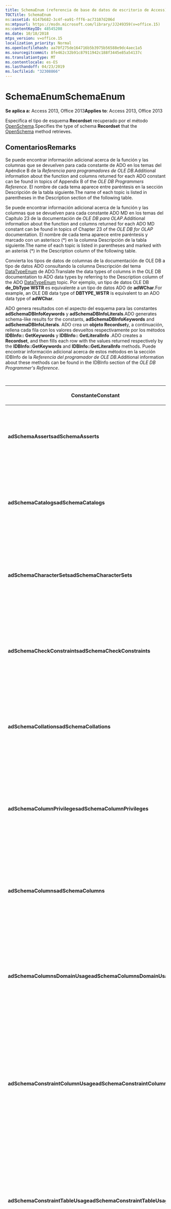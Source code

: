 ```yaml
---
title: SchemaEnum (referencia de base de datos de escritorio de Access)
TOCTitle: SchemaEnum
ms:assetid: 6147b682-3c4f-ea91-fff6-ac73107d206d
ms:mtpsurl: https://msdn.microsoft.com/library/JJ249359(v=office.15)
ms:contentKeyID: 48545208
ms.date: 10/18/2018
mtps_version: v=office.15
localization_priority: Normal
ms.openlocfilehash: aa70f275de164716b5b3975b56588e9dc4aec1a5
ms.sourcegitcommit: 8fe462c32b91c87911942c188f3445e85a54137c
ms.translationtype: MT
ms.contentlocale: es-ES
ms.lasthandoff: 04/23/2019
ms.locfileid: "32308866"
---
```

# <a name="schemaenum"></a><span data-ttu-id="13284-102">SchemaEnum</span><span class="sxs-lookup"><span data-stu-id="13284-102">SchemaEnum</span></span>

<span data-ttu-id="13284-103">**Se aplica a:** Access 2013, Office 2013</span><span class="sxs-lookup"><span data-stu-id="13284-103">**Applies to**: Access 2013, Office 2013</span></span>

<span data-ttu-id="13284-104">Especifica el tipo de esquema **Recordset** recuperado por el método [OpenSchema](openschema-method-ado.md).</span><span class="sxs-lookup"><span data-stu-id="13284-104">Specifies the type of schema **Recordset** that the [OpenSchema](openschema-method-ado.md) method retrieves.</span></span>

## <a name="remarks"></a><span data-ttu-id="13284-105">Comentarios</span><span class="sxs-lookup"><span data-stu-id="13284-105">Remarks</span></span>

<span data-ttu-id="13284-106">Se puede encontrar información adicional acerca de la función y las columnas que se devuelven para cada constante de ADO en los temas del Apéndice B de la *Referencia para programadores de OLE DB*.</span><span class="sxs-lookup"><span data-stu-id="13284-106">Additional information about the function and columns returned for each ADO constant can be found in topics of Appendix B of the *OLE DB Programmers Reference*.</span></span> <span data-ttu-id="13284-107">El nombre de cada tema aparece entre paréntesis en la sección Descripción de la tabla siguiente.</span><span class="sxs-lookup"><span data-stu-id="13284-107">The name of each topic is listed in parentheses in the Description section of the following table.</span></span>

<span data-ttu-id="13284-108">Se puede encontrar información adicional acerca de la función y las columnas que se devuelven para cada constante ADO MD en los temas del Capítulo 23 de la documentación de *OLE DB para OLAP*.</span><span class="sxs-lookup"><span data-stu-id="13284-108">Additional information about the function and columns returned for each ADO MD constant can be found in topics of Chapter 23 of the *OLE DB for OLAP* documentation.</span></span> <span data-ttu-id="13284-109">El nombre de cada tema aparece entre paréntesis y marcado con un asterisco (\*) en la columna Descripción de la tabla siguiente.</span><span class="sxs-lookup"><span data-stu-id="13284-109">The name of each topic is listed in parentheses and marked with an asterisk (\*) in the Description column of the following table.</span></span>

<span data-ttu-id="13284-110">Convierta los tipos de datos de columnas de la documentación de OLE DB a tipo de datos ADO consultando la columna Descripción del tema [DataTypeEnum](datatypeenum.md) de ADO.</span><span class="sxs-lookup"><span data-stu-id="13284-110">Translate the data types of columns in the OLE DB documentation to ADO data types by referring to the Description column of the ADO [DataTypeEnum](datatypeenum.md) topic.</span></span> <span data-ttu-id="13284-111">Por ejemplo, un tipo de datos OLE DB **de\_DbType WSTR** es equivalente a un tipo de datos ADO de **adWChar**.</span><span class="sxs-lookup"><span data-stu-id="13284-111">For example, an OLE DB data type of **DBTYPE\_WSTR** is equivalent to an ADO data type of **adWChar**.</span></span>

<span data-ttu-id="13284-112">ADO genera resultados con el aspecto del esquema para las constantes **adSchemaDBInfoKeywords** y **adSchemaDBInfoLiterals**.</span><span class="sxs-lookup"><span data-stu-id="13284-112">ADO generates schema-like results for the constants, **adSchemaDBInfoKeywords** and **adSchemaDBInfoLiterals**.</span></span> <span data-ttu-id="13284-113">ADO crea un **objeto Recordset**y, a continuación, rellena cada fila con los valores devueltos respectivamente por los métodos **IDBInfo:: GetKeywords** y **IDBInfo:: GetLiteralInfo** .</span><span class="sxs-lookup"><span data-stu-id="13284-113">ADO creates a **Recordset**, and then fills each row with the values returned respectively by the **IDBInfo::GetKeywords** and **IDBInfo::GetLiteralInfo** methods.</span></span> <span data-ttu-id="13284-114">Puede encontrar información adicional acerca de estos métodos en la sección IDBInfo de la *Referencia del programador de OLE DB*.</span><span class="sxs-lookup"><span data-stu-id="13284-114">Additional information about these methods can be found in the IDBInfo section of the *OLE DB Programmer's Reference*.</span></span>

<br/>

<table>
<colgroup>
<col style="width: 25%" />
<col style="width: 25%" />
<col style="width: 25%" />
<col style="width: 25%" />
</colgroup>
<thead>
<tr class="header">
<th><p><span data-ttu-id="13284-115">Constante</span><span class="sxs-lookup"><span data-stu-id="13284-115">Constant</span></span></p></th>
<th><p><span data-ttu-id="13284-116">Valor</span><span class="sxs-lookup"><span data-stu-id="13284-116">Value</span></span></p></th>
<th><p><span data-ttu-id="13284-117">Descripción</span><span class="sxs-lookup"><span data-stu-id="13284-117">Description</span></span></p></th>
<th><p><span data-ttu-id="13284-118">Columnas de restricción</span><span class="sxs-lookup"><span data-stu-id="13284-118">Constraint columns</span></span></p></th>
</tr>
</thead>
<tbody>
<tr class="odd">
<td><p><span data-ttu-id="13284-119"><strong>adSchemaAsserts</strong></span><span class="sxs-lookup"><span data-stu-id="13284-119"><strong>adSchemaAsserts</strong></span></span></p></td>
<td><p><span data-ttu-id="13284-120">comprendi</span><span class="sxs-lookup"><span data-stu-id="13284-120">0</span></span></p></td>
<td><p><span data-ttu-id="13284-121">Devuelve las aserciones definidas en el catálogo que pertenecen a un usuario determinado.</span><span class="sxs-lookup"><span data-stu-id="13284-121">Returns the assertions defined in the catalog that are owned by a given user.</span></span> <span data-ttu-id="13284-122">(Conjunto de filas ASSERTIONS)</span><span class="sxs-lookup"><span data-stu-id="13284-122">(ASSERTIONS Rowset)</span></span></p></td>
<td><p><span data-ttu-id="13284-123">CONSTRAINT_CATALOG</span><span class="sxs-lookup"><span data-stu-id="13284-123">CONSTRAINT_CATALOG</span></span><br />
<span data-ttu-id="13284-124">CONSTRAINT_SCHEMA</span><span class="sxs-lookup"><span data-stu-id="13284-124">CONSTRAINT_SCHEMA</span></span><br />
<span data-ttu-id="13284-125">CONSTRAINT_NAME</span><span class="sxs-lookup"><span data-stu-id="13284-125">CONSTRAINT_NAME</span></span></p></td>
</tr>
<tr class="even">
<td><p><span data-ttu-id="13284-126"><strong>adSchemaCatalogs</strong></span><span class="sxs-lookup"><span data-stu-id="13284-126"><strong>adSchemaCatalogs</strong></span></span></p></td>
<td><p><span data-ttu-id="13284-127">1</span><span class="sxs-lookup"><span data-stu-id="13284-127">1</span></span></p></td>
<td><p><span data-ttu-id="13284-128">Devuelve los atributos físicos asociados con catálogos accesibles del sistema de administración de bases de datos (DBMS).</span><span class="sxs-lookup"><span data-stu-id="13284-128">Returns the physical attributes associated with catalogs accessible from the DBMS.</span></span> <span data-ttu-id="13284-129">(Conjunto de filas CATALOGS)</span><span class="sxs-lookup"><span data-stu-id="13284-129">(CATALOGS Rowset)</span></span></p></td>
<td><p><span data-ttu-id="13284-130">CATALOG_NAME</span><span class="sxs-lookup"><span data-stu-id="13284-130">CATALOG_NAME</span></span></p></td>
</tr>
<tr class="odd">
<td><p><span data-ttu-id="13284-131"><strong>adSchemaCharacterSets</strong></span><span class="sxs-lookup"><span data-stu-id="13284-131"><strong>adSchemaCharacterSets</strong></span></span></p></td>
<td><p><span data-ttu-id="13284-132">segundo</span><span class="sxs-lookup"><span data-stu-id="13284-132">2</span></span></p></td>
<td><p><span data-ttu-id="13284-133">Devuelve los conjuntos de caracteres definidos en el catálogo a los que puede tener acceso un usuario determinado.</span><span class="sxs-lookup"><span data-stu-id="13284-133">Returns the character sets defined in the catalog that are accessible to a given user.</span></span> <span data-ttu-id="13284-134">(Conjunto de filas CHARACTER_SETS)</span><span class="sxs-lookup"><span data-stu-id="13284-134">(CHARACTER_SETS Rowset)</span></span></p></td>
<td><p><span data-ttu-id="13284-135">CHARACTER_SET_CATALOG</span><span class="sxs-lookup"><span data-stu-id="13284-135">CHARACTER_SET_CATALOG</span></span><br />
<span data-ttu-id="13284-136">CHARACTER_SET_SCHEMA</span><span class="sxs-lookup"><span data-stu-id="13284-136">CHARACTER_SET_SCHEMA</span></span><br />
<span data-ttu-id="13284-137">CHARACTER_SET_NAME</span><span class="sxs-lookup"><span data-stu-id="13284-137">CHARACTER_SET_NAME</span></span></p></td>
</tr>
<tr class="even">
<td><p><span data-ttu-id="13284-138"><strong>adSchemaCheckConstraints</strong></span><span class="sxs-lookup"><span data-stu-id="13284-138"><strong>adSchemaCheckConstraints</strong></span></span></p></td>
<td><p><span data-ttu-id="13284-139">2,5</span><span class="sxs-lookup"><span data-stu-id="13284-139">5</span></span></p></td>
<td><p><span data-ttu-id="13284-140">Devuelve las restricciones de comprobación definidas en el catálogo que pertenecen a un usuario determinado.</span><span class="sxs-lookup"><span data-stu-id="13284-140">Returns the check constraints defined in the catalog that are owned by a given user.</span></span> <span data-ttu-id="13284-141">(Conjunto de filas CHECK_CONSTRAINTS)</span><span class="sxs-lookup"><span data-stu-id="13284-141">(CHECK_CONSTRAINTS Rowset)</span></span></p></td>
<td><p><span data-ttu-id="13284-142">CONSTRAINT_CATALOG</span><span class="sxs-lookup"><span data-stu-id="13284-142">CONSTRAINT_CATALOG</span></span><br />
<span data-ttu-id="13284-143">CONSTRAINT_SCHEMA</span><span class="sxs-lookup"><span data-stu-id="13284-143">CONSTRAINT_SCHEMA</span></span><br />
<span data-ttu-id="13284-144">CONSTRAINT_NAME</span><span class="sxs-lookup"><span data-stu-id="13284-144">CONSTRAINT_NAME</span></span></p></td>
</tr>
<tr class="odd">
<td><p><span data-ttu-id="13284-145"><strong>adSchemaCollations</strong></span><span class="sxs-lookup"><span data-stu-id="13284-145"><strong>adSchemaCollations</strong></span></span></p></td>
<td><p><span data-ttu-id="13284-146">3</span><span class="sxs-lookup"><span data-stu-id="13284-146">3</span></span></p></td>
<td><p><span data-ttu-id="13284-147">Devuelve las intercalaciones de caracteres definidas en el catálogo a las que puede tener acceso un usuario determinado.</span><span class="sxs-lookup"><span data-stu-id="13284-147">Returns the character collations defined in the catalog that are accessible to a given user.</span></span> <span data-ttu-id="13284-148">(Conjunto de filas COLLATIONS)</span><span class="sxs-lookup"><span data-stu-id="13284-148">(COLLATIONS Rowset)</span></span></p></td>
<td><p><span data-ttu-id="13284-149">COLLATION_CATALOG</span><span class="sxs-lookup"><span data-stu-id="13284-149">COLLATION_CATALOG</span></span><br />
<span data-ttu-id="13284-150">COLLATION_SCHEMA</span><span class="sxs-lookup"><span data-stu-id="13284-150">COLLATION_SCHEMA</span></span><br />
<span data-ttu-id="13284-151">COLLATION_NAME</span><span class="sxs-lookup"><span data-stu-id="13284-151">COLLATION_NAME</span></span></p></td>
</tr>
<tr class="even">
<td><p><span data-ttu-id="13284-152"><strong>adSchemaColumnPrivileges</strong></span><span class="sxs-lookup"><span data-stu-id="13284-152"><strong>adSchemaColumnPrivileges</strong></span></span></p></td>
<td><p><span data-ttu-id="13284-153">apartado</span><span class="sxs-lookup"><span data-stu-id="13284-153">13</span></span></p></td>
<td><p><span data-ttu-id="13284-154">Devuelve los privilegios sobre columnas de tablas que se definen en el catálogo y que están disponibles para (o los concede) un usuario determinado.</span><span class="sxs-lookup"><span data-stu-id="13284-154">Returns the privileges on columns of tables defined in the catalog that are available to, or granted by, a given user.</span></span> <span data-ttu-id="13284-155">(Conjunto de filas COLUMN_PRIVILEGES)</span><span class="sxs-lookup"><span data-stu-id="13284-155">(COLUMN_PRIVILEGES Rowset)</span></span></p></td>
<td><p><span data-ttu-id="13284-156">TABLE_CATALOG</span><span class="sxs-lookup"><span data-stu-id="13284-156">TABLE_CATALOG</span></span><br />
<span data-ttu-id="13284-157">TABLE_SCHEMA</span><span class="sxs-lookup"><span data-stu-id="13284-157">TABLE_SCHEMA</span></span><br />
<span data-ttu-id="13284-158">TABLE_NAME</span><span class="sxs-lookup"><span data-stu-id="13284-158">TABLE_NAME</span></span><br />
<span data-ttu-id="13284-159">COLUMN_NAME</span><span class="sxs-lookup"><span data-stu-id="13284-159">COLUMN_NAME</span></span><br />
<span data-ttu-id="13284-160">CONCEDE</span><span class="sxs-lookup"><span data-stu-id="13284-160">GRANTOR</span></span><br />
<span data-ttu-id="13284-161">QUEDA</span><span class="sxs-lookup"><span data-stu-id="13284-161">GRANTEE</span></span></p></td>
</tr>
<tr class="odd">
<td><p><span data-ttu-id="13284-162"><strong>adSchemaColumns</strong></span><span class="sxs-lookup"><span data-stu-id="13284-162"><strong>adSchemaColumns</strong></span></span></p></td>
<td><p><span data-ttu-id="13284-163">4</span><span class="sxs-lookup"><span data-stu-id="13284-163">4</span></span></p></td>
<td><p><span data-ttu-id="13284-164">Devuelve las columnas de tablas (incluidas las vistas) definidas en el catálogo a las que puede tener acceso un usuario determinado.</span><span class="sxs-lookup"><span data-stu-id="13284-164">Returns the columns of tables (including views) defined in the catalog that are accessible to a given user.</span></span> <span data-ttu-id="13284-165">(Conjunto de filas COLUMNS)</span><span class="sxs-lookup"><span data-stu-id="13284-165">(COLUMNS Rowset)</span></span></p></td>
<td><p><span data-ttu-id="13284-166">TABLE_CATALOG</span><span class="sxs-lookup"><span data-stu-id="13284-166">TABLE_CATALOG</span></span><br />
<span data-ttu-id="13284-167">TABLE_SCHEMA</span><span class="sxs-lookup"><span data-stu-id="13284-167">TABLE_SCHEMA</span></span><br />
<span data-ttu-id="13284-168">TABLE_NAME</span><span class="sxs-lookup"><span data-stu-id="13284-168">TABLE_NAME</span></span><br />
<span data-ttu-id="13284-169">COLUMN_NAME</span><span class="sxs-lookup"><span data-stu-id="13284-169">COLUMN_NAME</span></span></p></td>
</tr>
<tr class="even">
<td><p><span data-ttu-id="13284-170"><strong>adSchemaColumnsDomainUsage</strong></span><span class="sxs-lookup"><span data-stu-id="13284-170"><strong>adSchemaColumnsDomainUsage</strong></span></span></p></td>
<td><p><span data-ttu-id="13284-171">12</span><span class="sxs-lookup"><span data-stu-id="13284-171">11</span></span></p></td>
<td><p><span data-ttu-id="13284-172">Devuelve las columnas definidas en el catálogo que dependen de un dominio definido en el catálogo y pertenecen a un usuario determinado.</span><span class="sxs-lookup"><span data-stu-id="13284-172">Returns the columns defined in the catalog that are dependent on a domain defined in the catalog and owned by a given user.</span></span> <span data-ttu-id="13284-173">(Conjunto de filas COLUMN_DOMAIN_USAGE)</span><span class="sxs-lookup"><span data-stu-id="13284-173">(COLUMN_DOMAIN_USAGE Rowset)</span></span></p></td>
<td><p><span data-ttu-id="13284-174">DOMAIN_CATALOG</span><span class="sxs-lookup"><span data-stu-id="13284-174">DOMAIN_CATALOG</span></span><br />
<span data-ttu-id="13284-175">DOMAIN_SCHEMA</span><span class="sxs-lookup"><span data-stu-id="13284-175">DOMAIN_SCHEMA</span></span><br />
<span data-ttu-id="13284-176">DOMINIO.com</span><span class="sxs-lookup"><span data-stu-id="13284-176">DOMAIN_NAME</span></span><br />
<span data-ttu-id="13284-177">COLUMN_NAME</span><span class="sxs-lookup"><span data-stu-id="13284-177">COLUMN_NAME</span></span></p></td>
</tr>
<tr class="odd">
<td><p><span data-ttu-id="13284-178"><strong>adSchemaConstraintColumnUsage</strong></span><span class="sxs-lookup"><span data-stu-id="13284-178"><strong>adSchemaConstraintColumnUsage</strong></span></span></p></td>
<td><p><span data-ttu-id="13284-179">6,5</span><span class="sxs-lookup"><span data-stu-id="13284-179">6</span></span></p></td>
<td><p><span data-ttu-id="13284-180">Devuelve las columnas utilizadas por restricciones referenciales, restricciones de exclusividad, restricciones de comprobación y aserciones definidas en el catálogo y que son propiedad de un usuario determinado.</span><span class="sxs-lookup"><span data-stu-id="13284-180">Returns the columns used by referential constraints, unique constraints, check constraints, and assertions, defined in the catalog and owned by a given user.</span></span> <span data-ttu-id="13284-181">(Conjunto de filas CONSTRAINT_COLUMN_USAGE)</span><span class="sxs-lookup"><span data-stu-id="13284-181">(CONSTRAINT_COLUMN_USAGE Rowset)</span></span></p></td>
<td><p><span data-ttu-id="13284-182">TABLE_CATALOG</span><span class="sxs-lookup"><span data-stu-id="13284-182">TABLE_CATALOG</span></span><br />
<span data-ttu-id="13284-183">TABLE_SCHEMA</span><span class="sxs-lookup"><span data-stu-id="13284-183">TABLE_SCHEMA</span></span><br />
<span data-ttu-id="13284-184">TABLE_NAME</span><span class="sxs-lookup"><span data-stu-id="13284-184">TABLE_NAME</span></span><br />
<span data-ttu-id="13284-185">COLUMN_NAME</span><span class="sxs-lookup"><span data-stu-id="13284-185">COLUMN_NAME</span></span></p></td>
</tr>
<tr class="even">
<td><p><span data-ttu-id="13284-186"><strong>adSchemaConstraintTableUsage</strong></span><span class="sxs-lookup"><span data-stu-id="13284-186"><strong>adSchemaConstraintTableUsage</strong></span></span></p></td>
<td><p><span data-ttu-id="13284-187">0,7</span><span class="sxs-lookup"><span data-stu-id="13284-187">7</span></span></p></td>
<td><p><span data-ttu-id="13284-188">Devuelve las tablas utilizadas por restricciones referenciales, restricciones de exclusividad, restricciones de comprobación y aserciones definidas en el catálogo y que son propiedad de un usuario determinado.</span><span class="sxs-lookup"><span data-stu-id="13284-188">Returns the tables that are used by referential constraints, unique constraints, check constraints, and assertions defined in the catalog and owned by a given user.</span></span> <span data-ttu-id="13284-189">(Conjunto de filas CONSTRAINT_TABLE_USAGE)</span><span class="sxs-lookup"><span data-stu-id="13284-189">(CONSTRAINT_TABLE_USAGE Rowset)</span></span></p></td>
<td><p><span data-ttu-id="13284-190">TABLE_CATALOG</span><span class="sxs-lookup"><span data-stu-id="13284-190">TABLE_CATALOG</span></span><br />
<span data-ttu-id="13284-191">TABLE_SCHEMA</span><span class="sxs-lookup"><span data-stu-id="13284-191">TABLE_SCHEMA</span></span><br />
<span data-ttu-id="13284-192">TABLE_NAME</span><span class="sxs-lookup"><span data-stu-id="13284-192">TABLE_NAME</span></span></p></td>
</tr>
<tr class="odd">
<td><p><span data-ttu-id="13284-193"><strong>adSchemaCubes</strong></span><span class="sxs-lookup"><span data-stu-id="13284-193"><strong>adSchemaCubes</strong></span></span></p></td>
<td><p><span data-ttu-id="13284-194">32</span><span class="sxs-lookup"><span data-stu-id="13284-194">32</span></span></p></td>
<td><p><span data-ttu-id="13284-195">Devuelve información acerca de los cubos disponibles en un esquema (o en el catálogo, si el proveedor no admite esquemas).</span><span class="sxs-lookup"><span data-stu-id="13284-195">Returns information about the available cubes in a schema (or the catalog, if the provider does not support schemas).</span></span> <span data-ttu-id="13284-196">(Conjunto de filas CUBE\*)</span><span class="sxs-lookup"><span data-stu-id="13284-196">(CUBES Rowset\*)</span></span></p></td>
<td><p><span data-ttu-id="13284-197">CATALOG_NAME</span><span class="sxs-lookup"><span data-stu-id="13284-197">CATALOG_NAME</span></span><br />
<span data-ttu-id="13284-198">SCHEMA_NAME</span><span class="sxs-lookup"><span data-stu-id="13284-198">SCHEMA_NAME</span></span><br />
<span data-ttu-id="13284-199">CUBE_NAME</span><span class="sxs-lookup"><span data-stu-id="13284-199">CUBE_NAME</span></span></p></td>
</tr>
<tr class="even">
<td><p><span data-ttu-id="13284-200"><strong>adSchemaDBInfoKeywords</strong></span><span class="sxs-lookup"><span data-stu-id="13284-200"><strong>adSchemaDBInfoKeywords</strong></span></span></p></td>
<td><p><span data-ttu-id="13284-201">semestre</span><span class="sxs-lookup"><span data-stu-id="13284-201">30</span></span></p></td>
<td><p><span data-ttu-id="13284-202">Devuelve una lista de palabras clave específicas del proveedor.</span><span class="sxs-lookup"><span data-stu-id="13284-202">Returns a list of provider-specific keywords.</span></span> <span data-ttu-id="13284-203">(IDBInfo:: GetKeywords \*)</span><span class="sxs-lookup"><span data-stu-id="13284-203">(IDBInfo::GetKeywords \*)</span></span></p></td>
<td><p><span data-ttu-id="13284-204">&lt;None&gt;</span><span class="sxs-lookup"><span data-stu-id="13284-204">&lt;None&gt;</span></span></p></td>
</tr>
<tr class="odd">
<td><p><span data-ttu-id="13284-205"><strong>adSchemaDBInfoLiterals</strong></span><span class="sxs-lookup"><span data-stu-id="13284-205"><strong>adSchemaDBInfoLiterals</strong></span></span></p></td>
<td><p><span data-ttu-id="13284-206">31</span><span class="sxs-lookup"><span data-stu-id="13284-206">31</span></span></p></td>
<td><p><span data-ttu-id="13284-207">Devuelve una lista de los literales específicos del proveedor utilizados en comandos de texto.</span><span class="sxs-lookup"><span data-stu-id="13284-207">Returns a list of provider-specific literals used in text commands.</span></span> <span data-ttu-id="13284-208">(IDBInfo:: GetLiteralInfo \*)</span><span class="sxs-lookup"><span data-stu-id="13284-208">(IDBInfo::GetLiteralInfo \*)</span></span></p></td>
<td><p><span data-ttu-id="13284-209">&lt;None&gt;</span><span class="sxs-lookup"><span data-stu-id="13284-209">&lt;None&gt;</span></span></p></td>
</tr>
<tr class="even">
<td><p><span data-ttu-id="13284-210"><strong>adSchemaDimensions</strong></span><span class="sxs-lookup"><span data-stu-id="13284-210"><strong>adSchemaDimensions</strong></span></span></p></td>
<td><p><span data-ttu-id="13284-211">33</span><span class="sxs-lookup"><span data-stu-id="13284-211">33</span></span></p></td>
<td><p><span data-ttu-id="13284-212">Devuelve información acerca de las dimensiones de un cubo dado.</span><span class="sxs-lookup"><span data-stu-id="13284-212">Returns information about the dimensions in a given cube.</span></span> <span data-ttu-id="13284-213">Tiene una fila para cada dimensión.</span><span class="sxs-lookup"><span data-stu-id="13284-213">It has one row for each dimension.</span></span> <span data-ttu-id="13284-214">(Conjunto de filas DIMENSIONS \*)</span><span class="sxs-lookup"><span data-stu-id="13284-214">(DIMENSIONS Rowset \*)</span></span></p></td>
<td><p><span data-ttu-id="13284-215">CATALOG_NAME</span><span class="sxs-lookup"><span data-stu-id="13284-215">CATALOG_NAME</span></span><br />
<span data-ttu-id="13284-216">SCHEMA_NAME</span><span class="sxs-lookup"><span data-stu-id="13284-216">SCHEMA_NAME</span></span><br />
<span data-ttu-id="13284-217">CUBE_NAME</span><span class="sxs-lookup"><span data-stu-id="13284-217">CUBE_NAME</span></span><br />
<span data-ttu-id="13284-218">DIMENSION_NAME</span><span class="sxs-lookup"><span data-stu-id="13284-218">DIMENSION_NAME</span></span><br />
<span data-ttu-id="13284-219">DIMENSION_UNIQUE_NAME</span><span class="sxs-lookup"><span data-stu-id="13284-219">DIMENSION_UNIQUE_NAME</span></span></p></td>
</tr>
<tr class="odd">
<td><p><span data-ttu-id="13284-220"><strong>adSchemaForeignKeys</strong></span><span class="sxs-lookup"><span data-stu-id="13284-220"><strong>adSchemaForeignKeys</strong></span></span></p></td>
<td><p><span data-ttu-id="13284-221">,27</span><span class="sxs-lookup"><span data-stu-id="13284-221">27</span></span></p></td>
<td><p><span data-ttu-id="13284-222">Devuelve las columnas de clave externa definidas por un usuario determinado en el catálogo.</span><span class="sxs-lookup"><span data-stu-id="13284-222">Returns the foreign key columns defined in the catalog by a given user.</span></span> <span data-ttu-id="13284-223">(Conjunto de filas FOREIGN_KEYS)</span><span class="sxs-lookup"><span data-stu-id="13284-223">(FOREIGN_KEYS Rowset)</span></span></p></td>
<td><p><span data-ttu-id="13284-224">PK_TABLE_CATALOG</span><span class="sxs-lookup"><span data-stu-id="13284-224">PK_TABLE_CATALOG</span></span><br />
<span data-ttu-id="13284-225">PK_TABLE_SCHEMA</span><span class="sxs-lookup"><span data-stu-id="13284-225">PK_TABLE_SCHEMA</span></span><br />
<span data-ttu-id="13284-226">PK_TABLE_NAME</span><span class="sxs-lookup"><span data-stu-id="13284-226">PK_TABLE_NAME</span></span><br />
<span data-ttu-id="13284-227">FK_TABLE_CATALOG</span><span class="sxs-lookup"><span data-stu-id="13284-227">FK_TABLE_CATALOG</span></span><br />
<span data-ttu-id="13284-228">FK_TABLE_SCHEMA</span><span class="sxs-lookup"><span data-stu-id="13284-228">FK_TABLE_SCHEMA</span></span><br />
<span data-ttu-id="13284-229">FK_TABLE_NAME</span><span class="sxs-lookup"><span data-stu-id="13284-229">FK_TABLE_NAME</span></span></p></td>
</tr>
<tr class="even">
<td><p><span data-ttu-id="13284-230"><strong>adSchemaHierarchies</strong></span><span class="sxs-lookup"><span data-stu-id="13284-230"><strong>adSchemaHierarchies</strong></span></span></p></td>
<td><p><span data-ttu-id="13284-231">34</span><span class="sxs-lookup"><span data-stu-id="13284-231">34</span></span></p></td>
<td><p><span data-ttu-id="13284-232">Devuelve información acerca de las jerarquías disponibles en una dimensión.</span><span class="sxs-lookup"><span data-stu-id="13284-232">Returns information about the hierarchies available in a dimension.</span></span> <span data-ttu-id="13284-233">(Conjunto de filas HIERARCHIES \*)</span><span class="sxs-lookup"><span data-stu-id="13284-233">(HIERARCHIES Rowset \*)</span></span></p></td>
<td><p><span data-ttu-id="13284-234">CATALOG_NAME</span><span class="sxs-lookup"><span data-stu-id="13284-234">CATALOG_NAME</span></span><br />
<span data-ttu-id="13284-235">SCHEMA_NAME</span><span class="sxs-lookup"><span data-stu-id="13284-235">SCHEMA_NAME</span></span><br />
<span data-ttu-id="13284-236">CUBE_NAME</span><span class="sxs-lookup"><span data-stu-id="13284-236">CUBE_NAME</span></span><br />
<span data-ttu-id="13284-237">DIMENSION_UNIQUE_NAME</span><span class="sxs-lookup"><span data-stu-id="13284-237">DIMENSION_UNIQUE_NAME</span></span><br />
<span data-ttu-id="13284-238">HIERARCHY_NAME</span><span class="sxs-lookup"><span data-stu-id="13284-238">HIERARCHY_NAME</span></span><br />
<span data-ttu-id="13284-239">HIERARCHY_UNIQUE_NAME</span><span class="sxs-lookup"><span data-stu-id="13284-239">HIERARCHY_UNIQUE_NAME</span></span></p></td>
</tr>
<tr class="odd">
<td><p><span data-ttu-id="13284-240"><strong>adSchemaIndexes</strong></span><span class="sxs-lookup"><span data-stu-id="13284-240"><strong>adSchemaIndexes</strong></span></span></p></td>
<td><p><span data-ttu-id="13284-241">12</span><span class="sxs-lookup"><span data-stu-id="13284-241">12</span></span></p></td>
<td><p><span data-ttu-id="13284-242">Devuelve los índices definidos en el catálogo que pertenecen a un usuario determinado.</span><span class="sxs-lookup"><span data-stu-id="13284-242">Returns the indexes defined in the catalog that are owned by a given user.</span></span> <span data-ttu-id="13284-243">(Conjunto de filas INDEXES)</span><span class="sxs-lookup"><span data-stu-id="13284-243">(INDEXES Rowset)</span></span></p></td>
<td><p><span data-ttu-id="13284-244">TABLE_CATALOG</span><span class="sxs-lookup"><span data-stu-id="13284-244">TABLE_CATALOG</span></span><br />
<span data-ttu-id="13284-245">TABLE_SCHEMA</span><span class="sxs-lookup"><span data-stu-id="13284-245">TABLE_SCHEMA</span></span><br />
<span data-ttu-id="13284-246">INDEX_NAME</span><span class="sxs-lookup"><span data-stu-id="13284-246">INDEX_NAME</span></span><br />
<span data-ttu-id="13284-247">TYPE</span><span class="sxs-lookup"><span data-stu-id="13284-247">TYPE</span></span><br />
<span data-ttu-id="13284-248">TABLE_NAME</span><span class="sxs-lookup"><span data-stu-id="13284-248">TABLE_NAME</span></span></p></td>
</tr>
<tr class="even">
<td><p><span data-ttu-id="13284-249"><strong>adSchemaKeyColumnUsage</strong></span><span class="sxs-lookup"><span data-stu-id="13284-249"><strong>adSchemaKeyColumnUsage</strong></span></span></p></td>
<td><p><span data-ttu-id="13284-250">8,5</span><span class="sxs-lookup"><span data-stu-id="13284-250">8</span></span></p></td>
<td><p><span data-ttu-id="13284-251">Devuelve las columnas definidas en el catálogo restringidas por un usuario determinado como claves.</span><span class="sxs-lookup"><span data-stu-id="13284-251">Returns the columns defined in the catalog that are constrained as keys by a given user.</span></span> <span data-ttu-id="13284-252">(Conjunto de filas KEY_COLUMN_USAGE)</span><span class="sxs-lookup"><span data-stu-id="13284-252">(KEY_COLUMN_USAGE Rowset)</span></span></p></td>
<td><p><span data-ttu-id="13284-253">CONSTRAINT_CATALOG</span><span class="sxs-lookup"><span data-stu-id="13284-253">CONSTRAINT_CATALOG</span></span><br />
<span data-ttu-id="13284-254">CONSTRAINT_SCHEMA</span><span class="sxs-lookup"><span data-stu-id="13284-254">CONSTRAINT_SCHEMA</span></span><br />
<span data-ttu-id="13284-255">CONSTRAINT_NAME</span><span class="sxs-lookup"><span data-stu-id="13284-255">CONSTRAINT_NAME</span></span><br />
<span data-ttu-id="13284-256">TABLE_CATALOG</span><span class="sxs-lookup"><span data-stu-id="13284-256">TABLE_CATALOG</span></span><br />
<span data-ttu-id="13284-257">TABLE_SCHEMA</span><span class="sxs-lookup"><span data-stu-id="13284-257">TABLE_SCHEMA</span></span><br />
<span data-ttu-id="13284-258">TABLE_NAME</span><span class="sxs-lookup"><span data-stu-id="13284-258">TABLE_NAME</span></span><br />
<span data-ttu-id="13284-259">COLUMN_NAME</span><span class="sxs-lookup"><span data-stu-id="13284-259">COLUMN_NAME</span></span></p></td>
</tr>
<tr class="odd">
<td><p><span data-ttu-id="13284-260"><strong>adSchemaLevels</strong></span><span class="sxs-lookup"><span data-stu-id="13284-260"><strong>adSchemaLevels</strong></span></span></p></td>
<td><p><span data-ttu-id="13284-261">35</span><span class="sxs-lookup"><span data-stu-id="13284-261">35</span></span></p></td>
<td><p><span data-ttu-id="13284-262">Devuelve información acerca de los niveles disponibles en una dimensión.</span><span class="sxs-lookup"><span data-stu-id="13284-262">Returns information about the levels available in a dimension.</span></span> <span data-ttu-id="13284-263">(Conjunto de filas LEVELS \*)</span><span class="sxs-lookup"><span data-stu-id="13284-263">(LEVELS Rowset\*)</span></span></p></td>
<td><p><span data-ttu-id="13284-264">CATALOG_NAME</span><span class="sxs-lookup"><span data-stu-id="13284-264">CATALOG_NAME</span></span><br />
<span data-ttu-id="13284-265">SCHEMA_NAME</span><span class="sxs-lookup"><span data-stu-id="13284-265">SCHEMA_NAME</span></span><br />
<span data-ttu-id="13284-266">CUBE_NAME</span><span class="sxs-lookup"><span data-stu-id="13284-266">CUBE_NAME</span></span><br />
<span data-ttu-id="13284-267">DIMENSION_UNIQUE_NAME</span><span class="sxs-lookup"><span data-stu-id="13284-267">DIMENSION_UNIQUE_NAME</span></span><br />
<span data-ttu-id="13284-268">HIERARCHY_UNIQUE_NAME</span><span class="sxs-lookup"><span data-stu-id="13284-268">HIERARCHY_UNIQUE_NAME</span></span><br />
<span data-ttu-id="13284-269">LEVEL_NAME</span><span class="sxs-lookup"><span data-stu-id="13284-269">LEVEL_NAME</span></span><br />
<span data-ttu-id="13284-270">LEVEL_UNIQUE_NAME</span><span class="sxs-lookup"><span data-stu-id="13284-270">LEVEL_UNIQUE_NAME</span></span></p></td>
</tr>
<tr class="even">
<td><p><span data-ttu-id="13284-271"><strong>adSchemaMeasures</strong></span><span class="sxs-lookup"><span data-stu-id="13284-271"><strong>adSchemaMeasures</strong></span></span></p></td>
<td><p><span data-ttu-id="13284-272">36</span><span class="sxs-lookup"><span data-stu-id="13284-272">36</span></span></p></td>
<td><p><span data-ttu-id="13284-273">Devuelve información acerca de las medidas disponibles.</span><span class="sxs-lookup"><span data-stu-id="13284-273">Returns information about the available measures.</span></span> <span data-ttu-id="13284-274">(Conjunto de filas MEASURES \*)</span><span class="sxs-lookup"><span data-stu-id="13284-274">(MEASURES Rowset \*)</span></span></p></td>
<td><p><span data-ttu-id="13284-275">CATALOG_NAME</span><span class="sxs-lookup"><span data-stu-id="13284-275">CATALOG_NAME</span></span><br />
<span data-ttu-id="13284-276">SCHEMA_NAME</span><span class="sxs-lookup"><span data-stu-id="13284-276">SCHEMA_NAME</span></span><br />
<span data-ttu-id="13284-277">CUBE_NAME</span><span class="sxs-lookup"><span data-stu-id="13284-277">CUBE_NAME</span></span><br />
<span data-ttu-id="13284-278">MEASURE_NAME</span><span class="sxs-lookup"><span data-stu-id="13284-278">MEASURE_NAME</span></span><br />
<span data-ttu-id="13284-279">MEASURE_UNIQUE_NAME</span><span class="sxs-lookup"><span data-stu-id="13284-279">MEASURE_UNIQUE_NAME</span></span></p></td>
</tr>
<tr class="odd">
<td><p><span data-ttu-id="13284-280"><strong>adSchemaMembers</strong></span><span class="sxs-lookup"><span data-stu-id="13284-280"><strong>adSchemaMembers</strong></span></span></p></td>
<td><p><span data-ttu-id="13284-281">38</span><span class="sxs-lookup"><span data-stu-id="13284-281">38</span></span></p></td>
<td><p><span data-ttu-id="13284-282">Devuelve información acerca de los miembros disponibles.</span><span class="sxs-lookup"><span data-stu-id="13284-282">Returns information about the available members.</span></span> <span data-ttu-id="13284-283">(Conjunto de filas MEMBERS \*)</span><span class="sxs-lookup"><span data-stu-id="13284-283">(MEMBERS Rowset \*)</span></span></p></td>
<td><p><span data-ttu-id="13284-284">CATALOG_NAME</span><span class="sxs-lookup"><span data-stu-id="13284-284">CATALOG_NAME</span></span><br />
<span data-ttu-id="13284-285">SCHEMA_NAME</span><span class="sxs-lookup"><span data-stu-id="13284-285">SCHEMA_NAME</span></span><br />
<span data-ttu-id="13284-286">CUBE_NAME</span><span class="sxs-lookup"><span data-stu-id="13284-286">CUBE_NAME</span></span><br />
<span data-ttu-id="13284-287">DIMENSION_UNIQUE_NAME</span><span class="sxs-lookup"><span data-stu-id="13284-287">DIMENSION_UNIQUE_NAME</span></span><br />
<span data-ttu-id="13284-288">HIERARCHY_UNIQUE_NAME</span><span class="sxs-lookup"><span data-stu-id="13284-288">HIERARCHY_UNIQUE_NAME</span></span><br />
<span data-ttu-id="13284-289">LEVEL_UNIQUE_NAME</span><span class="sxs-lookup"><span data-stu-id="13284-289">LEVEL_UNIQUE_NAME</span></span><br />
<span data-ttu-id="13284-290">LEVEL_NUMBER</span><span class="sxs-lookup"><span data-stu-id="13284-290">LEVEL_NUMBER</span></span><br />
<span data-ttu-id="13284-291">MEMBER_NAME</span><span class="sxs-lookup"><span data-stu-id="13284-291">MEMBER_NAME</span></span><br />
<span data-ttu-id="13284-292">MEMBER_UNIQUE_NAME</span><span class="sxs-lookup"><span data-stu-id="13284-292">MEMBER_UNIQUE_NAME</span></span><br />
<span data-ttu-id="13284-293">MEMBER_CAPTION</span><span class="sxs-lookup"><span data-stu-id="13284-293">MEMBER_CAPTION</span></span><br />
<span data-ttu-id="13284-294">MEMBER_TYPE</span><span class="sxs-lookup"><span data-stu-id="13284-294">MEMBER_TYPE</span></span><br />
<span data-ttu-id="13284-295">Operador Tree (para obtener más información, vea la documentación de OLE DB para OLAP).</span><span class="sxs-lookup"><span data-stu-id="13284-295">Tree operator (For more information, see the OLE DB for OLAP documentation.)</span></span></p></td>
</tr>
<tr class="even">
<td><p><span data-ttu-id="13284-296"><strong>adSchemaPrimaryKeys</strong></span><span class="sxs-lookup"><span data-stu-id="13284-296"><strong>adSchemaPrimaryKeys</strong></span></span></p></td>
<td><p><span data-ttu-id="13284-297">28</span><span class="sxs-lookup"><span data-stu-id="13284-297">28</span></span></p></td>
<td><p><span data-ttu-id="13284-298">Devuelve las columnas de clave principal definidas por un usuario determinado en el catálogo.</span><span class="sxs-lookup"><span data-stu-id="13284-298">Returns the primary key columns defined in the catalog by a given user.</span></span> <span data-ttu-id="13284-299">(Conjunto de filas PRIMARY_KEYS)</span><span class="sxs-lookup"><span data-stu-id="13284-299">(PRIMARY_KEYS Rowset)</span></span></p></td>
<td><p><span data-ttu-id="13284-300">PK_TABLE_CATALOG</span><span class="sxs-lookup"><span data-stu-id="13284-300">PK_TABLE_CATALOG</span></span><br />
<span data-ttu-id="13284-301">PK_TABLE_SCHEMA</span><span class="sxs-lookup"><span data-stu-id="13284-301">PK_TABLE_SCHEMA</span></span><br />
<span data-ttu-id="13284-302">PK_TABLE_NAME</span><span class="sxs-lookup"><span data-stu-id="13284-302">PK_TABLE_NAME</span></span></p></td>
</tr>
<tr class="odd">
<td><p><span data-ttu-id="13284-303"><strong>adSchemaProcedureColumns</strong></span><span class="sxs-lookup"><span data-stu-id="13284-303"><strong>adSchemaProcedureColumns</strong></span></span></p></td>
<td><p><span data-ttu-id="13284-304">32</span><span class="sxs-lookup"><span data-stu-id="13284-304">29</span></span></p></td>
<td><p><span data-ttu-id="13284-305">Devuelve información acerca de las columnas de conjuntos de filas devueltos por procedimientos.</span><span class="sxs-lookup"><span data-stu-id="13284-305">Returns information about the columns of rowsets returned by procedures.</span></span> <span data-ttu-id="13284-306">(Conjunto de filas PROCEDURE_COLUMNS)</span><span class="sxs-lookup"><span data-stu-id="13284-306">(PROCEDURE_COLUMNS Rowset)</span></span></p></td>
<td><p><span data-ttu-id="13284-307">PROCEDURE_CATALOG</span><span class="sxs-lookup"><span data-stu-id="13284-307">PROCEDURE_CATALOG</span></span><br />
<span data-ttu-id="13284-308">PROCEDURE_SCHEMA</span><span class="sxs-lookup"><span data-stu-id="13284-308">PROCEDURE_SCHEMA</span></span><br />
<span data-ttu-id="13284-309">PROCEDURE_NAME</span><span class="sxs-lookup"><span data-stu-id="13284-309">PROCEDURE_NAME</span></span><br />
<span data-ttu-id="13284-310">COLUMN_NAME</span><span class="sxs-lookup"><span data-stu-id="13284-310">COLUMN_NAME</span></span></p></td>
</tr>
<tr class="even">
<td><p><span data-ttu-id="13284-311"><strong>adSchemaProcedureParameters</strong></span><span class="sxs-lookup"><span data-stu-id="13284-311"><strong>adSchemaProcedureParameters</strong></span></span></p></td>
<td><p><span data-ttu-id="13284-312">apartado</span><span class="sxs-lookup"><span data-stu-id="13284-312">26</span></span></p></td>
<td><p><span data-ttu-id="13284-313">Devuelve información acerca de los parámetros y códigos de retorno de procedimientos.</span><span class="sxs-lookup"><span data-stu-id="13284-313">Returns information about the parameters and return codes of procedures.</span></span> <span data-ttu-id="13284-314">(Conjunto de filas PROCEDURE_PARAMETERS)</span><span class="sxs-lookup"><span data-stu-id="13284-314">(PROCEDURE_PARAMETERS Rowset)</span></span></p></td>
<td><p><span data-ttu-id="13284-315">PROCEDURE_CATALOG</span><span class="sxs-lookup"><span data-stu-id="13284-315">PROCEDURE_CATALOG</span></span><br />
<span data-ttu-id="13284-316">PROCEDURE_SCHEMA</span><span class="sxs-lookup"><span data-stu-id="13284-316">PROCEDURE_SCHEMA</span></span><br />
<span data-ttu-id="13284-317">PROCEDURE_NAME</span><span class="sxs-lookup"><span data-stu-id="13284-317">PROCEDURE_NAME</span></span><br />
<span data-ttu-id="13284-318">PARAMETER_NAME</span><span class="sxs-lookup"><span data-stu-id="13284-318">PARAMETER_NAME</span></span></p></td>
</tr>
<tr class="odd">
<td><p><span data-ttu-id="13284-319"><strong>adSchemaProcedures</strong></span><span class="sxs-lookup"><span data-stu-id="13284-319"><strong>adSchemaProcedures</strong></span></span></p></td>
<td><p><span data-ttu-id="13284-320">16</span><span class="sxs-lookup"><span data-stu-id="13284-320">16</span></span></p></td>
<td><p><span data-ttu-id="13284-321">Devuelve los procedimientos definidos en el catálogo que pertenecen a un usuario determinado.</span><span class="sxs-lookup"><span data-stu-id="13284-321">Returns the procedures defined in the catalog that are owned by a given user.</span></span> <span data-ttu-id="13284-322">(Conjunto de filas PROCEDURES)</span><span class="sxs-lookup"><span data-stu-id="13284-322">(PROCEDURES Rowset)</span></span></p></td>
<td><p><span data-ttu-id="13284-323">PROCEDURE_CATALOG</span><span class="sxs-lookup"><span data-stu-id="13284-323">PROCEDURE_CATALOG</span></span><br />
<span data-ttu-id="13284-324">PROCEDURE_SCHEMA</span><span class="sxs-lookup"><span data-stu-id="13284-324">PROCEDURE_SCHEMA</span></span><br />
<span data-ttu-id="13284-325">PROCEDURE_NAME</span><span class="sxs-lookup"><span data-stu-id="13284-325">PROCEDURE_NAME</span></span><br />
<span data-ttu-id="13284-326">PROCEDURE_TYPE</span><span class="sxs-lookup"><span data-stu-id="13284-326">PROCEDURE_TYPE</span></span></p></td>
</tr>
<tr class="even">
<td><p><span data-ttu-id="13284-327"><strong>adSchemaProperties</strong></span><span class="sxs-lookup"><span data-stu-id="13284-327"><strong>adSchemaProperties</strong></span></span></p></td>
<td><p><span data-ttu-id="13284-328">37</span><span class="sxs-lookup"><span data-stu-id="13284-328">37</span></span></p></td>
<td><p><span data-ttu-id="13284-329">Devuelve información acerca de las propiedades disponibles para cada nivel de la dimensión.</span><span class="sxs-lookup"><span data-stu-id="13284-329">Returns information about the available properties for each level of the dimension.</span></span> <span data-ttu-id="13284-330">(Conjunto de filas PROPERTIES)</span><span class="sxs-lookup"><span data-stu-id="13284-330">(PROPERTIES Rowset \*)</span></span></p></td>
<td><p><span data-ttu-id="13284-331">CATALOG_NAME</span><span class="sxs-lookup"><span data-stu-id="13284-331">CATALOG_NAME</span></span><br />
<span data-ttu-id="13284-332">SCHEMA_NAME</span><span class="sxs-lookup"><span data-stu-id="13284-332">SCHEMA_NAME</span></span><br />
<span data-ttu-id="13284-333">CUBE_NAME</span><span class="sxs-lookup"><span data-stu-id="13284-333">CUBE_NAME</span></span><br />
<span data-ttu-id="13284-334">DIMENSION_UNIQUE_NAME</span><span class="sxs-lookup"><span data-stu-id="13284-334">DIMENSION_UNIQUE_NAME</span></span><br />
<span data-ttu-id="13284-335">HIERARCHY_UNIQUE_NAME</span><span class="sxs-lookup"><span data-stu-id="13284-335">HIERARCHY_UNIQUE_NAME</span></span><br />
<span data-ttu-id="13284-336">LEVEL_UNIQUE_NAME</span><span class="sxs-lookup"><span data-stu-id="13284-336">LEVEL_UNIQUE_NAME</span></span><br />
<span data-ttu-id="13284-337">MEMBER_UNIQUE_NAME</span><span class="sxs-lookup"><span data-stu-id="13284-337">MEMBER_UNIQUE_NAME</span></span><br />
<span data-ttu-id="13284-338">PROPERTY_TYPE</span><span class="sxs-lookup"><span data-stu-id="13284-338">PROPERTY_TYPE</span></span><br />
<span data-ttu-id="13284-339">PROPERTY_NAME</span><span class="sxs-lookup"><span data-stu-id="13284-339">PROPERTY_NAME</span></span></p></td>
</tr>
<tr class="odd">
<td><p><span data-ttu-id="13284-340"><strong>adSchemaProviderSpecific</strong></span><span class="sxs-lookup"><span data-stu-id="13284-340"><strong>adSchemaProviderSpecific</strong></span></span></p></td>
<td><p><span data-ttu-id="13284-341">-1</span><span class="sxs-lookup"><span data-stu-id="13284-341">-1</span></span></p></td>
<td><p><span data-ttu-id="13284-342">Se utiliza si el proveedor define sus propias consultas de esquema no estándar.</span><span class="sxs-lookup"><span data-stu-id="13284-342">Used if the provider defines its own nonstandard schema queries.</span></span></p></td>
<td><p><span data-ttu-id="13284-343">&lt;Específica del proveedor&gt;</span><span class="sxs-lookup"><span data-stu-id="13284-343">&lt;Provider specific&gt;</span></span></p></td>
</tr>
<tr class="even">
<td><p><span data-ttu-id="13284-344"><strong>adSchemaProviderTypes</strong></span><span class="sxs-lookup"><span data-stu-id="13284-344"><strong>adSchemaProviderTypes</strong></span></span></p></td>
<td><p><span data-ttu-id="13284-345">22</span><span class="sxs-lookup"><span data-stu-id="13284-345">22</span></span></p></td>
<td><p><span data-ttu-id="13284-346">Devuelve los tipos de datos (base) admitidos por el proveedor de datos.</span><span class="sxs-lookup"><span data-stu-id="13284-346">Returns the (base) data types supported by the data provider.</span></span> <span data-ttu-id="13284-347">(Conjunto de filas PROVIDER_TYPES)</span><span class="sxs-lookup"><span data-stu-id="13284-347">(PROVIDER_TYPES Rowset)</span></span></p></td>
<td><p><span data-ttu-id="13284-348">DATA_TYPE</span><span class="sxs-lookup"><span data-stu-id="13284-348">DATA_TYPE</span></span><br />
<span data-ttu-id="13284-349">BEST_MATCH</span><span class="sxs-lookup"><span data-stu-id="13284-349">BEST_MATCH</span></span></p></td>
</tr>
<tr class="odd">
<td><p><span data-ttu-id="13284-350"><strong>AdSchemaReferentialConstraints</strong></span><span class="sxs-lookup"><span data-stu-id="13284-350"><strong>AdSchemaReferentialConstraints</strong></span></span></p></td>
<td><p><span data-ttu-id="13284-351">9</span><span class="sxs-lookup"><span data-stu-id="13284-351">9</span></span></p></td>
<td><p><span data-ttu-id="13284-352">Devuelve las restricciones referenciales definidas en el catálogo que pertenecen a un usuario determinado.</span><span class="sxs-lookup"><span data-stu-id="13284-352">Returns the referential constraints defined in the catalog that are owned by a given user.</span></span> <span data-ttu-id="13284-353">(Conjunto de filas REFERENTIAL_CONSTRAINTS)</span><span class="sxs-lookup"><span data-stu-id="13284-353">(REFERENTIAL_CONSTRAINTS Rowset)</span></span></p></td>
<td><p><span data-ttu-id="13284-354">CONSTRAINT_CATALOG</span><span class="sxs-lookup"><span data-stu-id="13284-354">CONSTRAINT_CATALOG</span></span><br />
<span data-ttu-id="13284-355">CONSTRAINT_SCHEMA</span><span class="sxs-lookup"><span data-stu-id="13284-355">CONSTRAINT_SCHEMA</span></span><br />
<span data-ttu-id="13284-356">CONSTRAINT_NAME</span><span class="sxs-lookup"><span data-stu-id="13284-356">CONSTRAINT_NAME</span></span></p></td>
</tr>
<tr class="even">
<td><p><span data-ttu-id="13284-357"><strong>adSchemaSchemata</strong></span><span class="sxs-lookup"><span data-stu-id="13284-357"><strong>adSchemaSchemata</strong></span></span></p></td>
<td><p><span data-ttu-id="13284-358">432</span><span class="sxs-lookup"><span data-stu-id="13284-358">17</span></span></p></td>
<td><p><span data-ttu-id="13284-359">Devuelve los esquemas (objetos de base de datos) que pertenecen a un usuario determinado.</span><span class="sxs-lookup"><span data-stu-id="13284-359">Returns the schemas (database objects) that are owned by a given user.</span></span> <span data-ttu-id="13284-360">(Conjunto de filas SCHEMATA)</span><span class="sxs-lookup"><span data-stu-id="13284-360">(SCHEMATA Rowset)</span></span></p></td>
<td><p><span data-ttu-id="13284-361">CATALOG_NAME</span><span class="sxs-lookup"><span data-stu-id="13284-361">CATALOG_NAME</span></span><br />
<span data-ttu-id="13284-362">SCHEMA_NAME</span><span class="sxs-lookup"><span data-stu-id="13284-362">SCHEMA_NAME</span></span><br />
<span data-ttu-id="13284-363">SCHEMA_OWNER</span><span class="sxs-lookup"><span data-stu-id="13284-363">SCHEMA_OWNER</span></span></p></td>
</tr>
<tr class="odd">
<td><p><span data-ttu-id="13284-364"><strong>adSchemaSQLLanguages</strong></span><span class="sxs-lookup"><span data-stu-id="13284-364"><strong>adSchemaSQLLanguages</strong></span></span></p></td>
<td><p><span data-ttu-id="13284-365">dieciocho</span><span class="sxs-lookup"><span data-stu-id="13284-365">18</span></span></p></td>
<td><p><span data-ttu-id="13284-366">Devuelve los niveles de conformidad, las opciones y los dialectos admitidos por los datos de procesamiento de la implementación de SQL definidos en el catálogo.</span><span class="sxs-lookup"><span data-stu-id="13284-366">Returns the conformance levels, options, and dialects supported by the SQL-implementation processing data defined in the catalog.</span></span> <span data-ttu-id="13284-367">(Conjunto de filas SQL_LANGUAGES)</span><span class="sxs-lookup"><span data-stu-id="13284-367">(SQL_LANGUAGES Rowset)</span></span></p></td>
<td><p><span data-ttu-id="13284-368">&lt;None&gt;</span><span class="sxs-lookup"><span data-stu-id="13284-368">&lt;None&gt;</span></span></p></td>
</tr>
<tr class="even">
<td><p><span data-ttu-id="13284-369"><strong>adSchemaStatistics</strong></span><span class="sxs-lookup"><span data-stu-id="13284-369"><strong>adSchemaStatistics</strong></span></span></p></td>
<td><p><span data-ttu-id="13284-370">18</span><span class="sxs-lookup"><span data-stu-id="13284-370">19</span></span></p></td>
<td><p><span data-ttu-id="13284-371">Devuelve las estadísticas definidas en el catálogo que pertenecen a un usuario determinado.</span><span class="sxs-lookup"><span data-stu-id="13284-371">Returns the statistics defined in the catalog that are owned by a given user.</span></span> <span data-ttu-id="13284-372">(Conjunto de filas STATISTICS)</span><span class="sxs-lookup"><span data-stu-id="13284-372">(STATISTICS Rowset)</span></span></p></td>
<td><p><span data-ttu-id="13284-373">TABLE_CATALOG</span><span class="sxs-lookup"><span data-stu-id="13284-373">TABLE_CATALOG</span></span><br />
<span data-ttu-id="13284-374">TABLE_SCHEMA</span><span class="sxs-lookup"><span data-stu-id="13284-374">TABLE_SCHEMA</span></span><br />
<span data-ttu-id="13284-375">TABLE_NAME</span><span class="sxs-lookup"><span data-stu-id="13284-375">TABLE_NAME</span></span></p></td>
</tr>
<tr class="odd">
<td><p><span data-ttu-id="13284-376"><strong>adSchemaTableConstraints</strong></span><span class="sxs-lookup"><span data-stu-id="13284-376"><strong>adSchemaTableConstraints</strong></span></span></p></td>
<td><p><span data-ttu-id="13284-377">metros</span><span class="sxs-lookup"><span data-stu-id="13284-377">10</span></span></p></td>
<td><p><span data-ttu-id="13284-378">Devuelve las restricciones de tabla definidas en el catálogo que pertenecen a un usuario determinado.</span><span class="sxs-lookup"><span data-stu-id="13284-378">Returns the table constraints defined in the catalog that are owned by a given user.</span></span> <span data-ttu-id="13284-379">(Conjunto de filas TABLE_CONSTRAINTS)</span><span class="sxs-lookup"><span data-stu-id="13284-379">(TABLE_CONSTRAINTS Rowset)</span></span></p></td>
<td><p><span data-ttu-id="13284-380">CONSTRAINT_CATALOG</span><span class="sxs-lookup"><span data-stu-id="13284-380">CONSTRAINT_CATALOG</span></span><br />
<span data-ttu-id="13284-381">CONSTRAINT_SCHEMA</span><span class="sxs-lookup"><span data-stu-id="13284-381">CONSTRAINT_SCHEMA</span></span><br />
<span data-ttu-id="13284-382">CONSTRAINT_NAME</span><span class="sxs-lookup"><span data-stu-id="13284-382">CONSTRAINT_NAME</span></span><br />
<span data-ttu-id="13284-383">TABLE_CATALOG</span><span class="sxs-lookup"><span data-stu-id="13284-383">TABLE_CATALOG</span></span><br />
<span data-ttu-id="13284-384">TABLE_SCHEMA</span><span class="sxs-lookup"><span data-stu-id="13284-384">TABLE_SCHEMA</span></span><br />
<span data-ttu-id="13284-385">TABLE_NAME</span><span class="sxs-lookup"><span data-stu-id="13284-385">TABLE_NAME</span></span><br />
<span data-ttu-id="13284-386">CONSTRAINT_TYPE</span><span class="sxs-lookup"><span data-stu-id="13284-386">CONSTRAINT_TYPE</span></span></p></td>
</tr>
<tr class="even">
<td><p><span data-ttu-id="13284-387"><strong>adSchemaTablePrivileges</strong></span><span class="sxs-lookup"><span data-stu-id="13284-387"><strong>adSchemaTablePrivileges</strong></span></span></p></td>
<td><p><span data-ttu-id="13284-388">apartado</span><span class="sxs-lookup"><span data-stu-id="13284-388">14</span></span></p></td>
<td><p><span data-ttu-id="13284-389">Devuelve los privilegios sobre tablas que se definen en el catálogo y que están disponibles para (o los concede) un usuario determinado.</span><span class="sxs-lookup"><span data-stu-id="13284-389">Returns the privileges on tables defined in the catalog that are available to, or granted by, a given user.</span></span> <span data-ttu-id="13284-390">(Conjunto de filas TABLE_PRIVILEGES)</span><span class="sxs-lookup"><span data-stu-id="13284-390">(TABLE_PRIVILEGES Rowset)</span></span></p></td>
<td><p><span data-ttu-id="13284-391">TABLE_CATALOG</span><span class="sxs-lookup"><span data-stu-id="13284-391">TABLE_CATALOG</span></span><br />
<span data-ttu-id="13284-392">TABLE_SCHEMA</span><span class="sxs-lookup"><span data-stu-id="13284-392">TABLE_SCHEMA</span></span><br />
<span data-ttu-id="13284-393">TABLE_NAME</span><span class="sxs-lookup"><span data-stu-id="13284-393">TABLE_NAME</span></span><br />
<span data-ttu-id="13284-394">CONCEDE</span><span class="sxs-lookup"><span data-stu-id="13284-394">GRANTOR</span></span><br />
<span data-ttu-id="13284-395">QUEDA</span><span class="sxs-lookup"><span data-stu-id="13284-395">GRANTEE</span></span></p></td>
</tr>
<tr class="odd">
<td><p><span data-ttu-id="13284-396"><strong>adSchemaTables</strong></span><span class="sxs-lookup"><span data-stu-id="13284-396"><strong>adSchemaTables</strong></span></span></p></td>
<td><p><span data-ttu-id="13284-397">20</span><span class="sxs-lookup"><span data-stu-id="13284-397">20</span></span></p></td>
<td><p><span data-ttu-id="13284-398">Devuelve las tablas (incluidas las vistas) definidas en el catálogo a las que puede tener acceso un usuario determinado.</span><span class="sxs-lookup"><span data-stu-id="13284-398">Returns the tables (including views) defined in the catalog that are accessible to a given user.</span></span> <span data-ttu-id="13284-399">(Conjunto de filas TABLES)</span><span class="sxs-lookup"><span data-stu-id="13284-399">(TABLES Rowset)</span></span></p></td>
<td><p><span data-ttu-id="13284-400">TABLE_CATALOG</span><span class="sxs-lookup"><span data-stu-id="13284-400">TABLE_CATALOG</span></span><br />
<span data-ttu-id="13284-401">TABLE_SCHEMA</span><span class="sxs-lookup"><span data-stu-id="13284-401">TABLE_SCHEMA</span></span><br />
<span data-ttu-id="13284-402">TABLE_NAME</span><span class="sxs-lookup"><span data-stu-id="13284-402">TABLE_NAME</span></span><br />
<span data-ttu-id="13284-403">TABLE_TYPE</span><span class="sxs-lookup"><span data-stu-id="13284-403">TABLE_TYPE</span></span></p></td>
</tr>
<tr class="even">
<td><p><span data-ttu-id="13284-404"><strong>adSchemaTranslations</strong></span><span class="sxs-lookup"><span data-stu-id="13284-404"><strong>adSchemaTranslations</strong></span></span></p></td>
<td><p><span data-ttu-id="13284-405">21</span><span class="sxs-lookup"><span data-stu-id="13284-405">21</span></span></p></td>
<td><p><span data-ttu-id="13284-406">Devuelve las conversiones de caracteres que se definen en el catálogo y a las que puede tener acceso un usuario determinado.</span><span class="sxs-lookup"><span data-stu-id="13284-406">Returns the character translations defined in the catalog that are accessible to a given user.</span></span> <span data-ttu-id="13284-407">(Conjunto de filas de TRANSLATIONS)</span><span class="sxs-lookup"><span data-stu-id="13284-407">(TRANSLATIONS Rowset)</span></span></p></td>
<td><p><span data-ttu-id="13284-408">TRANSLATION_CATALOG</span><span class="sxs-lookup"><span data-stu-id="13284-408">TRANSLATION_CATALOG</span></span><br />
<span data-ttu-id="13284-409">TRANSLATION_SCHEMA</span><span class="sxs-lookup"><span data-stu-id="13284-409">TRANSLATION_SCHEMA</span></span><br />
<span data-ttu-id="13284-410">TRANSLATION_NAME</span><span class="sxs-lookup"><span data-stu-id="13284-410">TRANSLATION_NAME</span></span></p></td>
</tr>
<tr class="odd">
<td><p><span data-ttu-id="13284-411"><strong>adSchemaTrustees</strong></span><span class="sxs-lookup"><span data-stu-id="13284-411"><strong>adSchemaTrustees</strong></span></span></p></td>
<td><p><span data-ttu-id="13284-412">39</span><span class="sxs-lookup"><span data-stu-id="13284-412">39</span></span></p></td>
<td><p><span data-ttu-id="13284-413">Reservado para uso futuro.</span><span class="sxs-lookup"><span data-stu-id="13284-413">Reserved for future use.</span></span></p></td>
<td><p><br />
</p></td>
</tr>
<tr class="even">
<td><p><span data-ttu-id="13284-414"><strong>adSchemaUsagePrivileges</strong></span><span class="sxs-lookup"><span data-stu-id="13284-414"><strong>adSchemaUsagePrivileges</strong></span></span></p></td>
<td><p><span data-ttu-id="13284-415">15</span><span class="sxs-lookup"><span data-stu-id="13284-415">15</span></span></p></td>
<td><p><span data-ttu-id="13284-416">Devuelve los privilegios de uso sobre objetos definidos en el catálogo que están disponibles para (o los concede) un usuario determinado.</span><span class="sxs-lookup"><span data-stu-id="13284-416">Returns the USAGE privileges on objects defined in the catalog that are available to, or granted by, a given user.</span></span> <span data-ttu-id="13284-417">(Conjunto de filas USAGE_PRIVILEGES)</span><span class="sxs-lookup"><span data-stu-id="13284-417">(USAGE_PRIVILEGES Rowset)</span></span></p></td>
<td><p><span data-ttu-id="13284-418">OBJECT_CATALOG</span><span class="sxs-lookup"><span data-stu-id="13284-418">OBJECT_CATALOG</span></span><br />
<span data-ttu-id="13284-419">OBJECT_SCHEMA</span><span class="sxs-lookup"><span data-stu-id="13284-419">OBJECT_SCHEMA</span></span><br />
<span data-ttu-id="13284-420">NOMBREOBJETO</span><span class="sxs-lookup"><span data-stu-id="13284-420">OBJECT_NAME</span></span><br />
<span data-ttu-id="13284-421">OBJECT_TYPE</span><span class="sxs-lookup"><span data-stu-id="13284-421">OBJECT_TYPE</span></span><br />
<span data-ttu-id="13284-422">CONCEDE</span><span class="sxs-lookup"><span data-stu-id="13284-422">GRANTOR</span></span><br />
<span data-ttu-id="13284-423">QUEDA</span><span class="sxs-lookup"><span data-stu-id="13284-423">GRANTEE</span></span></p></td>
</tr>
<tr class="odd">
<td><p><span data-ttu-id="13284-424"><strong>adSchemaViewColumnUsage</strong></span><span class="sxs-lookup"><span data-stu-id="13284-424"><strong>adSchemaViewColumnUsage</strong></span></span></p></td>
<td><p><span data-ttu-id="13284-425">apartado</span><span class="sxs-lookup"><span data-stu-id="13284-425">24</span></span></p></td>
<td><p><span data-ttu-id="13284-426">Devuelve las columnas sobre las que las tablas vistas, definidas en el catálogo y que pertenecen a un usuario determinado, son dependientes.</span><span class="sxs-lookup"><span data-stu-id="13284-426">Returns the columns on which viewed tables, defined in the catalog and owned by a given user, are dependent.</span></span> <span data-ttu-id="13284-427">(Conjunto de filas VIEW_COLUMN_USAGE)</span><span class="sxs-lookup"><span data-stu-id="13284-427">(VIEW_COLUMN_USAGE Rowset)</span></span></p></td>
<td><p><span data-ttu-id="13284-428">VIEW_CATALOG</span><span class="sxs-lookup"><span data-stu-id="13284-428">VIEW_CATALOG</span></span><br />
<span data-ttu-id="13284-429">VIEW_SCHEMA</span><span class="sxs-lookup"><span data-stu-id="13284-429">VIEW_SCHEMA</span></span><br />
<span data-ttu-id="13284-430">NOMBREVISTA</span><span class="sxs-lookup"><span data-stu-id="13284-430">VIEW_NAME</span></span></p></td>
</tr>
<tr class="even">
<td><p><span data-ttu-id="13284-431"><strong>adSchemaViews</strong></span><span class="sxs-lookup"><span data-stu-id="13284-431"><strong>adSchemaViews</strong></span></span></p></td>
<td><p><span data-ttu-id="13284-432">veintitrés</span><span class="sxs-lookup"><span data-stu-id="13284-432">23</span></span></p></td>
<td><p><span data-ttu-id="13284-433">Devuelve las vistas definidas en el catálogo a las que puede tener acceso un usuario determinado.</span><span class="sxs-lookup"><span data-stu-id="13284-433">Returns the views defined in the catalog that are accessible to a given user.</span></span> <span data-ttu-id="13284-434">(Conjunto de filas VIEWS)</span><span class="sxs-lookup"><span data-stu-id="13284-434">(VIEWS Rowset)</span></span></p></td>
<td><p><span data-ttu-id="13284-435">TABLE_CATALOG</span><span class="sxs-lookup"><span data-stu-id="13284-435">TABLE_CATALOG</span></span><br />
<span data-ttu-id="13284-436">TABLE_SCHEMA</span><span class="sxs-lookup"><span data-stu-id="13284-436">TABLE_SCHEMA</span></span><br />
<span data-ttu-id="13284-437">TABLE_NAME</span><span class="sxs-lookup"><span data-stu-id="13284-437">TABLE_NAME</span></span></p></td>
</tr>
<tr class="odd">
<td><p><span data-ttu-id="13284-438"><strong>adSchemaViewTableUsage</strong></span><span class="sxs-lookup"><span data-stu-id="13284-438"><strong>adSchemaViewTableUsage</strong></span></span></p></td>
<td><p><span data-ttu-id="13284-439">IVA</span><span class="sxs-lookup"><span data-stu-id="13284-439">25</span></span></p></td>
<td><p><span data-ttu-id="13284-440">Devuelve las tablas sobre las que las tablas vistas, definidas en el catálogo y que pertenecen a un usuario determinado, son dependientes.</span><span class="sxs-lookup"><span data-stu-id="13284-440">Returns the tables on which viewed tables, defined in the catalog and owned by a given user, are dependent.</span></span> <span data-ttu-id="13284-441">(Conjunto de filas VIEW_TABLE_USAGE)</span><span class="sxs-lookup"><span data-stu-id="13284-441">(VIEW_TABLE_USAGE Rowset)</span></span></p></td>
<td><p><span data-ttu-id="13284-442">VIEW_CATALOG</span><span class="sxs-lookup"><span data-stu-id="13284-442">VIEW_CATALOG</span></span><br />
<span data-ttu-id="13284-443">VIEW_SCHEMA</span><span class="sxs-lookup"><span data-stu-id="13284-443">VIEW_SCHEMA</span></span><br />
<span data-ttu-id="13284-444">NOMBREVISTA</span><span class="sxs-lookup"><span data-stu-id="13284-444">VIEW_NAME</span></span></p></td>
</tr>
</tbody>
</table>


### <a name="adowfc-equivalent"></a><span data-ttu-id="13284-445">Equivalente ADO/WFC</span><span class="sxs-lookup"><span data-stu-id="13284-445">ADO/WFC equivalent</span></span>

<span data-ttu-id="13284-446">Paquete: **com.ms.wfc.data**</span><span class="sxs-lookup"><span data-stu-id="13284-446">Package: **com.ms.wfc.data**</span></span>

<table>
<colgroup>
<col style="width: 100%" />
</colgroup>
<thead>
<tr class="header">
<th><p><span data-ttu-id="13284-447">Constante</span><span class="sxs-lookup"><span data-stu-id="13284-447">Constant</span></span></p></th>
</tr>
</thead>
<tbody>
<tr class="odd">
<td><p><span data-ttu-id="13284-448">AdoEnums. Schema. asSERTs</span><span class="sxs-lookup"><span data-stu-id="13284-448">AdoEnums.Schema.ASSERTS</span></span></p></td>
</tr>
<tr class="even">
<td><p><span data-ttu-id="13284-449">AdoEnums. Schema. CATALOGs</span><span class="sxs-lookup"><span data-stu-id="13284-449">AdoEnums.Schema.CATALOGS</span></span></p></td>
</tr>
<tr class="odd">
<td><p><span data-ttu-id="13284-450">AdoEnums. Schema. CHARACTERSETS</span><span class="sxs-lookup"><span data-stu-id="13284-450">AdoEnums.Schema.CHARACTERSETS</span></span></p></td>
</tr>
<tr class="even">
<td><p><span data-ttu-id="13284-451">AdoEnums. Schema. CHECKCONSTRAINTS</span><span class="sxs-lookup"><span data-stu-id="13284-451">AdoEnums.Schema.CHECKCONSTRAINTS</span></span></p></td>
</tr>
<tr class="odd">
<td><p><span data-ttu-id="13284-452">AdoEnums. Schema. COLLAtions</span><span class="sxs-lookup"><span data-stu-id="13284-452">AdoEnums.Schema.COLLATIONS</span></span></p></td>
</tr>
<tr class="even">
<td><p><span data-ttu-id="13284-453">AdoEnums. Schema. COLUMNPRIVILEGES</span><span class="sxs-lookup"><span data-stu-id="13284-453">AdoEnums.Schema.COLUMNPRIVILEGES</span></span></p></td>
</tr>
<tr class="odd">
<td><p><span data-ttu-id="13284-454">AdoEnums. Schema. COLUMNs</span><span class="sxs-lookup"><span data-stu-id="13284-454">AdoEnums.Schema.COLUMNS</span></span></p></td>
</tr>
<tr class="even">
<td><p><span data-ttu-id="13284-455">AdoEnums. Schema. COLUMNSDOMAINUSAGE</span><span class="sxs-lookup"><span data-stu-id="13284-455">AdoEnums.Schema.COLUMNSDOMAINUSAGE</span></span></p></td>
</tr>
<tr class="odd">
<td><p><span data-ttu-id="13284-456">AdoEnums. Schema. CONSTRAINTCOLUMNUSAGE</span><span class="sxs-lookup"><span data-stu-id="13284-456">AdoEnums.Schema.CONSTRAINTCOLUMNUSAGE</span></span></p></td>
</tr>
<tr class="even">
<td><p><span data-ttu-id="13284-457">AdoEnums. Schema. CONSTRAINTTABLEUSAGE</span><span class="sxs-lookup"><span data-stu-id="13284-457">AdoEnums.Schema.CONSTRAINTTABLEUSAGE</span></span></p></td>
</tr>
<tr class="odd">
<td><p><span data-ttu-id="13284-458">AdoEnums. Schema. CUBEs</span><span class="sxs-lookup"><span data-stu-id="13284-458">AdoEnums.Schema.CUBES</span></span></p></td>
</tr>
<tr class="even">
<td><p><span data-ttu-id="13284-459">AdoEnums. Schema. DBINFOKEYWORDS</span><span class="sxs-lookup"><span data-stu-id="13284-459">AdoEnums.Schema.DBINFOKEYWORDS</span></span></p></td>
</tr>
<tr class="odd">
<td><p><span data-ttu-id="13284-460">AdoEnums. Schema. DBINFOLITERALS</span><span class="sxs-lookup"><span data-stu-id="13284-460">AdoEnums.Schema.DBINFOLITERALS</span></span></p></td>
</tr>
<tr class="even">
<td><p><span data-ttu-id="13284-461">AdoEnums. Schema. DIMENSIONs</span><span class="sxs-lookup"><span data-stu-id="13284-461">AdoEnums.Schema.DIMENSIONS</span></span></p></td>
</tr>
<tr class="odd">
<td><p><span data-ttu-id="13284-462">AdoEnums. Schema. FOREIGNKEYS</span><span class="sxs-lookup"><span data-stu-id="13284-462">AdoEnums.Schema.FOREIGNKEYS</span></span></p></td>
</tr>
<tr class="even">
<td><p><span data-ttu-id="13284-463">AdoEnums. Schema. Hierarchies</span><span class="sxs-lookup"><span data-stu-id="13284-463">AdoEnums.Schema.HIERARCHIES</span></span></p></td>
</tr>
<tr class="odd">
<td><p><span data-ttu-id="13284-464">AdoEnums. Schema. INDEXes</span><span class="sxs-lookup"><span data-stu-id="13284-464">AdoEnums.Schema.INDEXES</span></span></p></td>
</tr>
<tr class="even">
<td><p><span data-ttu-id="13284-465">AdoEnums. Schema. KEYCOLUMNUSAGE</span><span class="sxs-lookup"><span data-stu-id="13284-465">AdoEnums.Schema.KEYCOLUMNUSAGE</span></span></p></td>
</tr>
<tr class="odd">
<td><p><span data-ttu-id="13284-466">AdoEnums. Schema. LEVELs</span><span class="sxs-lookup"><span data-stu-id="13284-466">AdoEnums.Schema.LEVELS</span></span></p></td>
</tr>
<tr class="even">
<td><p><span data-ttu-id="13284-467">AdoEnums. Schema. MEASUREs</span><span class="sxs-lookup"><span data-stu-id="13284-467">AdoEnums.Schema.MEASURES</span></span></p></td>
</tr>
<tr class="odd">
<td><p><span data-ttu-id="13284-468">AdoEnums. Schema. MEMBERs</span><span class="sxs-lookup"><span data-stu-id="13284-468">AdoEnums.Schema.MEMBERS</span></span></p></td>
</tr>
<tr class="even">
<td><p><span data-ttu-id="13284-469">AdoEnums. Schema. PRIMARYKEYS</span><span class="sxs-lookup"><span data-stu-id="13284-469">AdoEnums.Schema.PRIMARYKEYS</span></span></p></td>
</tr>
<tr class="odd">
<td><p><span data-ttu-id="13284-470">AdoEnums. Schema. PROCEDURECOLUMNS</span><span class="sxs-lookup"><span data-stu-id="13284-470">AdoEnums.Schema.PROCEDURECOLUMNS</span></span></p></td>
</tr>
<tr class="even">
<td><p><span data-ttu-id="13284-471">AdoEnums. Schema. PROCEDUREPARAMETERS</span><span class="sxs-lookup"><span data-stu-id="13284-471">AdoEnums.Schema.PROCEDUREPARAMETERS</span></span></p></td>
</tr>
<tr class="odd">
<td><p><span data-ttu-id="13284-472">AdoEnums. Schema. PROCEDUREs</span><span class="sxs-lookup"><span data-stu-id="13284-472">AdoEnums.Schema.PROCEDURES</span></span></p></td>
</tr>
<tr class="even">
<td><p><span data-ttu-id="13284-473">AdoEnums. Schema. PROPERTIES</span><span class="sxs-lookup"><span data-stu-id="13284-473">AdoEnums.Schema.PROPERTIES</span></span></p></td>
</tr>
<tr class="odd">
<td><p><span data-ttu-id="13284-474">AdoEnums. Schema. PROVIDERSPECIFIC</span><span class="sxs-lookup"><span data-stu-id="13284-474">AdoEnums.Schema.PROVIDERSPECIFIC</span></span></p></td>
</tr>
<tr class="even">
<td><p><span data-ttu-id="13284-475">AdoEnums. Schema. PROVIDERTYPES</span><span class="sxs-lookup"><span data-stu-id="13284-475">AdoEnums.Schema.PROVIDERTYPES</span></span></p></td>
</tr>
<tr class="odd">
<td><p><span data-ttu-id="13284-476">AdoEnums. Schema. REFERENTIALCONTRAINTS</span><span class="sxs-lookup"><span data-stu-id="13284-476">AdoEnums.Schema.REFERENTIALCONTRAINTS</span></span></p></td>
</tr>
<tr class="even">
<td><p><span data-ttu-id="13284-477">AdoEnums. Schema. esquemas</span><span class="sxs-lookup"><span data-stu-id="13284-477">AdoEnums.Schema.SCHEMATA</span></span></p></td>
</tr>
<tr class="odd">
<td><p><span data-ttu-id="13284-478">AdoEnums. Schema. SQLLANGUAGES</span><span class="sxs-lookup"><span data-stu-id="13284-478">AdoEnums.Schema.SQLLANGUAGES</span></span></p></td>
</tr>
<tr class="even">
<td><p><span data-ttu-id="13284-479">AdoEnums. Schema. STATISTICs</span><span class="sxs-lookup"><span data-stu-id="13284-479">AdoEnums.Schema.STATISTICS</span></span></p></td>
</tr>
<tr class="odd">
<td><p><span data-ttu-id="13284-480">AdoEnums. Schema. TABLECONSTRAINTS</span><span class="sxs-lookup"><span data-stu-id="13284-480">AdoEnums.Schema.TABLECONSTRAINTS</span></span></p></td>
</tr>
<tr class="even">
<td><p><span data-ttu-id="13284-481">AdoEnums. Schema. TABLEPRIVILEGES</span><span class="sxs-lookup"><span data-stu-id="13284-481">AdoEnums.Schema.TABLEPRIVILEGES</span></span></p></td>
</tr>
<tr class="odd">
<td><p><span data-ttu-id="13284-482">AdoEnums. Schema. TABLEs</span><span class="sxs-lookup"><span data-stu-id="13284-482">AdoEnums.Schema.TABLES</span></span></p></td>
</tr>
<tr class="even">
<td><p><span data-ttu-id="13284-483">AdoEnums. Schema. conVERSIONES</span><span class="sxs-lookup"><span data-stu-id="13284-483">AdoEnums.Schema.TRANSLATIONS</span></span></p></td>
</tr>
<tr class="odd">
<td><p><span data-ttu-id="13284-484">AdoEnums. Schema. TRUSTEEs</span><span class="sxs-lookup"><span data-stu-id="13284-484">AdoEnums.Schema.TRUSTEES</span></span></p></td>
</tr>
<tr class="even">
<td><p><span data-ttu-id="13284-485">AdoEnums. Schema. USAGEPRIVILEGES</span><span class="sxs-lookup"><span data-stu-id="13284-485">AdoEnums.Schema.USAGEPRIVILEGES</span></span></p></td>
</tr>
<tr class="odd">
<td><p><span data-ttu-id="13284-486">AdoEnums. Schema. VIEWCOLUMNUSAGE</span><span class="sxs-lookup"><span data-stu-id="13284-486">AdoEnums.Schema.VIEWCOLUMNUSAGE</span></span></p></td>
</tr>
<tr class="even">
<td><p><span data-ttu-id="13284-487">AdoEnums. Schema. VIEWs</span><span class="sxs-lookup"><span data-stu-id="13284-487">AdoEnums.Schema.VIEWS</span></span></p></td>
</tr>
<tr class="odd">
<td><p><span data-ttu-id="13284-488">AdoEnums. Schema. VIEWTABLEUSAGE</span><span class="sxs-lookup"><span data-stu-id="13284-488">AdoEnums.Schema.VIEWTABLEUSAGE</span></span></p></td>
</tr>
</tbody>
</table>

